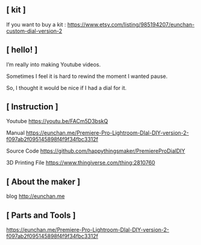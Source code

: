 
## [ kit ]

If you want to buy a kit : https://www.etsy.com/listing/985194207/eunchan-custom-dial-version-2

## [ hello! ]

I’m really into making Youtube videos. 

Sometimes I feel it is hard to rewind the moment I wanted pause. 

So, I thought it would be nice if I had a dial for it.



## [ Instruction ]

Youtube https://youtu.be/FACm5D3bskQ

Manual https://eunchan.me/Premiere-Pro-Lightroom-DIal-DIY-version-2-f097ab2f095145898f4f9f34fbc3312f

Source Code https://github.com/happythingsmaker/PremiereProDialDIY

3D Printing File https://www.thingiverse.com/thing:2810760


## [ About the maker ]


blog  http://eunchan.me


## [ Parts and Tools ]

https://eunchan.me/Premiere-Pro-Lightroom-DIal-DIY-version-2-f097ab2f095145898f4f9f34fbc3312f
